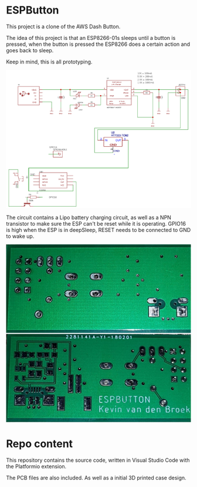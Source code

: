 # ESPButton

This project is a clone of the AWS Dash Button. 

The idea of this project is that an ESP8266-01s sleeps until a button is pressed, when the button is pressed the ESP8266 does a certain action and goes back to sleep.

Keep in mind, this is all prototyping.

![ESPButton Schematic](ESPButton-schematic.PNG "ESPButon Schematic")

The circuit contains a Lipo battery charging circuit, as well as a NPN transistor to make sure the ESP can't be reset while it is operating.
GPIO16 is high when the ESP is in deepSleep, RESET needs to be connected to GND to wake up.

![PCB-Front](PCB-front.png "ESPButon pcb")
![PCP-Back](PCB-back.png "ESPButon pcb")


# Repo content
This repository contains the source code, written in Visual Studio Code with the Platformio extension. 

The PCB files are also included. As well as a initial 3D printed case design.

	